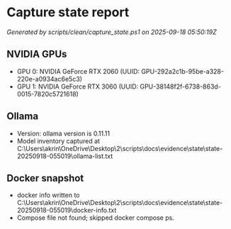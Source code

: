 ﻿# Capture state report

*Generated by scripts/clean/capture_state.ps1 on 2025-09-18 05:50:19Z*

## NVIDIA GPUs

- GPU 0: NVIDIA GeForce RTX 2060 (UUID: GPU-292a2c1b-95be-a328-220e-a0934ac6e5c3)
- GPU 1: NVIDIA GeForce RTX 3060 (UUID: GPU-38148f2f-6738-863d-0015-7820c5721618)

## Ollama

- Version: ollama version is 0.11.11
- Model inventory captured at C:\Users\akrin\OneDrive\Desktop\2\scripts\docs\evidence\state\state-20250918-055019\ollama-list.txt

## Docker snapshot

- docker info written to C:\Users\akrin\OneDrive\Desktop\2\scripts\docs\evidence\state\state-20250918-055019\docker-info.txt
- Compose file not found; skipped docker compose ps.

